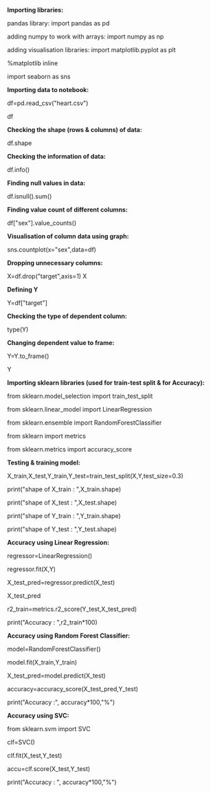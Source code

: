 **Importing libraries:**

pandas library: import pandas as pd

adding numpy to work with arrays: import numpy as np

adding visualisation libraries: import matplotlib.pyplot as plt

%matplotlib inline

import seaborn as sns



**Importing data to notebook:**

df=pd.read_csv("heart.csv")

df



**Checking the shape (rows & columns) of data:**

df.shape



**Checking the information of data:**

df.info()



**Finding null values in data:**

df.isnull().sum()



**Finding value count of different columns:**

df["sex"].value_counts()



**Visualisation of column data using graph:**

sns.countplot(x="sex",data=df)



**Dropping unnecessary columns:**

X=df.drop("target",axis=1)
X



**Defining Y**

Y=df["target"]



**Checking the type of dependent column:**

type(Y)



**Changing dependent value to frame:**

Y=Y.to_frame()

Y



**Importing sklearn libraries (used for train-test split & for Accuracy):**

from sklearn.model_selection import train_test_split

from sklearn.linear_model import LinearRegression

from sklearn.ensemble import RandomForestClassifier

from sklearn import metrics

from sklearn.metrics import accuracy_score



**Testing & training model:**

X_train,X_test,Y_train,Y_test=train_test_split(X,Y,test_size=0.3)

print("shape of X_train : ",X_train.shape)

print("shape of X_test : ",X_test.shape)

print("shape of Y_train : ",Y_train.shape)

print("shape of Y_test : ",Y_test.shape)



**Accuracy using Linear Regression:**

regressor=LinearRegression()

regressor.fit(X,Y)

X_test_pred=regressor.predict(X_test)

X_test_pred

r2_train=metrics.r2_score(Y_test,X_test_pred)

print("Accuracy : ",r2_train*100)



**Accuracy using Random Forest Classifier:**

model=RandomForestClassifier()

model.fit(X_train,Y_train)

X_test_pred=model.predict(X_test)

accuracy=accuracy_score(X_test_pred,Y_test)

print("Accuracy :", accuracy*100,"%")



**Accuracy using SVC:**

from sklearn.svm import SVC

clf=SVC()

clf.fit(X_test,Y_test)

accu=clf.score(X_test,Y_test)

print("Accuracy : ", accuracy*100,"%")

